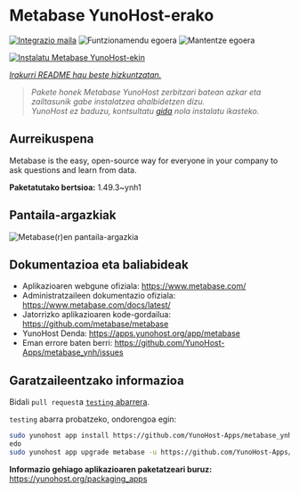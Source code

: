<!--
Ohart ongi: README hau automatikoki sortu da <https://github.com/YunoHost/apps/tree/master/tools/readme_generator>ri esker
EZ editatu eskuz.
-->

# Metabase YunoHost-erako

[![Integrazio maila](https://dash.yunohost.org/integration/metabase.svg)](https://dash.yunohost.org/appci/app/metabase) ![Funtzionamendu egoera](https://ci-apps.yunohost.org/ci/badges/metabase.status.svg) ![Mantentze egoera](https://ci-apps.yunohost.org/ci/badges/metabase.maintain.svg)

[![Instalatu Metabase YunoHost-ekin](https://install-app.yunohost.org/install-with-yunohost.svg)](https://install-app.yunohost.org/?app=metabase)

*[Irakurri README hau beste hizkuntzatan.](./ALL_README.md)*

> *Pakete honek Metabase YunoHost zerbitzari batean azkar eta zailtasunik gabe instalatzea ahalbidetzen dizu.*  
> *YunoHost ez baduzu, kontsultatu [gida](https://yunohost.org/install) nola instalatu ikasteko.*

## Aurreikuspena

Metabase is the easy, open-source way for everyone in your company to ask questions and learn from data.

**Paketatutako bertsioa:** 1.49.3~ynh1

## Pantaila-argazkiak

![Metabase(r)en pantaila-argazkia](./doc/screenshots/metabase-product-screenshot.png)

## Dokumentazioa eta baliabideak

- Aplikazioaren webgune ofiziala: <https://www.metabase.com/>
- Administratzaileen dokumentazio ofiziala: <https://www.metabase.com/docs/latest/>
- Jatorrizko aplikazioaren kode-gordailua: <https://github.com/metabase/metabase>
- YunoHost Denda: <https://apps.yunohost.org/app/metabase>
- Eman errore baten berri: <https://github.com/YunoHost-Apps/metabase_ynh/issues>

## Garatzaileentzako informazioa

Bidali `pull request`a [`testing` abarrera](https://github.com/YunoHost-Apps/metabase_ynh/tree/testing).

`testing` abarra probatzeko, ondorengoa egin:

```bash
sudo yunohost app install https://github.com/YunoHost-Apps/metabase_ynh/tree/testing --debug
edo
sudo yunohost app upgrade metabase -u https://github.com/YunoHost-Apps/metabase_ynh/tree/testing --debug
```

**Informazio gehiago aplikazioaren paketatzeari buruz:** <https://yunohost.org/packaging_apps>

